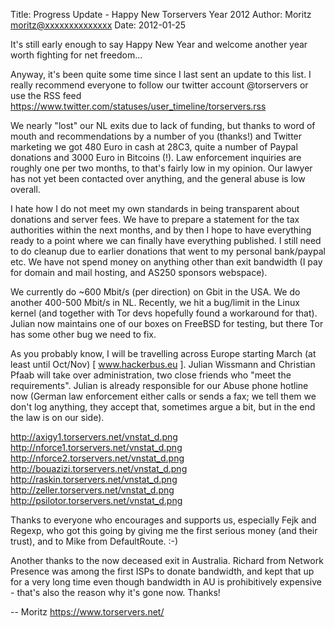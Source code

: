 Title:  Progress Update - Happy New Torservers Year 2012
Author: Moritz <moritz@xxxxxxxxxxxxxx>
Date: 2012-01-25


It's still early enough to say Happy New Year and welcome another year
worth fighting for net freedom...

Anyway, it's been quite some time since I last sent an update to this
list. I really recommend everyone to follow our twitter account
@torservers or use the RSS feed
<https://www.twitter.com/statuses/user_timeline/torservers.rss>

We nearly "lost" our NL exits due to lack of funding, but thanks to word
of mouth and recommendations by a number of you (thanks!) and Twitter
marketing we got 480 Euro in cash at 28C3, quite a number of Paypal
donations and 3000 Euro in Bitcoins (!). Law enforcement inquiries are
roughly one per two months, to that's fairly low in my opinion. Our
lawyer has not yet been contacted over anything, and the general abuse
is low overall.

I hate how I do not meet my own standards in being transparent about
donations and server fees. We have to prepare a statement for the tax
authorities within the next months, and by then I hope to have
everything ready to a point where we can finally have everything
published. I still need to do cleanup due to earlier donations that went
to my personal bank/paypal etc. We have not spend money on anything
other than exit bandwidth (I pay for domain and mail hosting, and AS250
sponsors webspace).

We currently do ~600 Mbit/s (per direction) on Gbit in the USA. We do
another 400-500 Mbit/s in NL. Recently, we hit a bug/limit in the Linux
kernel (and together with Tor devs hopefully found a workaround for
that). Julian now maintains one of our boxes on FreeBSD for testing, but
there Tor has some other bug we need to fix.

As you probably know, I will be travelling across Europe starting March
(at least until Oct/Nov) [ www.hackerbus.eu ]. Julian Wissmann and
Christian Pfaab will take over administration, two close friends who
"meet the requirements". Julian is already responsible for our Abuse
phone hotline now (German law enforcement either calls or sends a fax;
we tell them we don't log anything, they accept that, sometimes argue a
bit, but in the end the law is on our side).

<http://axigy1.torservers.net/vnstat_d.png>
<http://nforce1.torservers.net/vnstat_d.png>
<http://nforce2.torservers.net/vnstat_d.png>
<http://bouazizi.torservers.net/vnstat_d.png>
<http://raskin.torservers.net/vnstat_d.png>
<http://zeller.torservers.net/vnstat_d.png>
<http://psilotor.torservers.net/vnstat_d.png>

Thanks to everyone who encourages and supports us, especially Fejk and
Regexp, who got this going by giving me the first serious money (and
their trust), and to Mike from DefaultRoute. :-)

Another thanks to the now deceased exit in Australia. Richard from
Network Presence was among the first ISPs to donate bandwidth, and kept
that up for a very long time even though bandwidth in AU is
prohibitively expensive - that's also the reason why it's gone now. Thanks!

-- 
Moritz
<https://www.torservers.net/>

